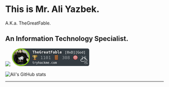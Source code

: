 # This is Mr. Ali Yazbek. 

A.K.a. TheGreatFable.

## An Information Technology Specialist.


![](https://www.hackthebox.eu/badge/image/1050032)
![](./TheGreatFable.png)


![Ali's GitHub stats](https://github-readme-stats.vercel.app/api?username=ali-yazbek&count_private=true&theme=dracula)



_________________________________
